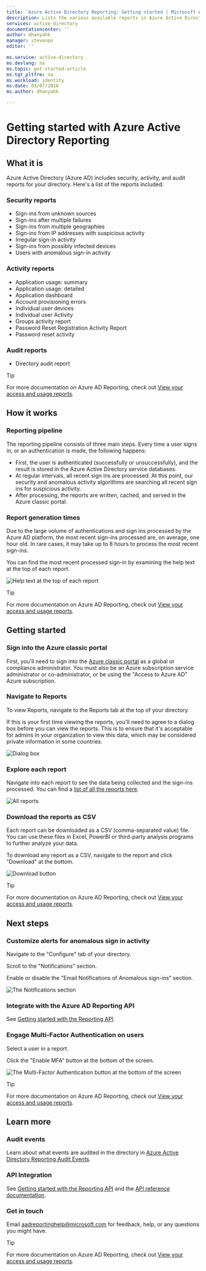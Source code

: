 ```yaml
---
title: 'Azure Active Directory Reporting: Getting started | Microsoft Azure'
description: Lists the various available reports in Azure Active Directory reporting
services: active-directory
documentationcenter: ''
author: dhanyahk
manager: stevenpo
editor: ''

ms.service: active-directory
ms.devlang: na
ms.topic: get-started-article
ms.tgt_pltfrm: na
ms.workload: identity
ms.date: 03/07/2016
ms.author: dhanyahk

---
```

# Getting started with Azure Active Directory Reporting
## What it is
Azure Active Directory (Azure AD) includes security, activity, and audit reports for your directory. Here's a list of the reports included:

### Security reports
* Sign-ins from unknown sources
* Sign-ins after multiple failures
* Sign-ins from multiple geographies
* Sign-ins from IP addresses with suspicious activity
* Irregular sign-in activity
* Sign-ins from possibly infected devices
* Users with anomalous sign-in activity

### Activity reports
* Application usage: summary
* Application usage: detailed
* Application dashboard
* Account provisioning errors
* Individual user devices
* Individual user Activity
* Groups activity report
* Password Reset Registration Activity Report
* Password reset activity

### Audit reports
* Directory audit report

> [!TIP]
> For more documentation on Azure AD Reporting, check out [View your access and usage reports](active-directory-view-access-usage-reports.md).
> 
> 

## How it works
### Reporting pipeline
The reporting pipeline consists of three main steps. Every time a user signs in, or an authentication is made, the following happens:

* First, the user is authenticated (successfully or unsuccessfully), and the result is stored in the Azure Active Directory service databases.
* At regular intervals, all recent sign ins are processed. At this point, our security and anomalous activity algorithms are searching all recent sign ins for suspicious activity.
* After processing, the reports are written, cached, and served in the Azure classic portal.

### Report generation times
Due to the large volume of authentications and sign ins processed by the Azure AD platform, the most recent sign-ins processed are, on average, one hour old. In rare cases, it may take up to 8 hours to process the most recent sign-ins.

You can find the most recent processed sign-in by examining the help text at the top of each report.

![Help text at the top of each report](./media/active-directory-reporting-getting-started/reportingWatermark.PNG)

> [!TIP]
> For more documentation on Azure AD Reporting, check out [View your access and usage reports](active-directory-view-access-usage-reports.md).
> 
> 

## Getting started
### Sign into the Azure classic portal
First, you'll need to sign into the [Azure classic portal](https://manage.windowsazure.com)  as a global or compliance administrator. You must also be an Azure subscription service administrator or co-administrator, or be using the "Access to Azure AD" Azure subscription.

### Navigate to Reports
To view Reports, navigate to the Reports tab at the top of your directory.

If this is your first time viewing the reports, you'll need to agree to a dialog box before you can view the reports. This is to ensure that it's acceptable for admins in your organization to view this data, which may be considered private information in some countries.

![Dialog box](./media/active-directory-reporting-getting-started/dialogBox.png)

### Explore each report
Navigate into each report to see the data being collected and the sign-ins processed. You can find a [list of all the reports here](active-directory-reporting-guide.md).

![All reports](./media/active-directory-reporting-getting-started/reportsMain.png)

### Download the reports as CSV
Each report can be downloaded as a CSV (comma-separated value) file. You can use these files in Excel, PowerBI or third-party analysis programs to further analyze your data.

To download any report as a CSV, navigate to the report and click "Download" at the bottom.

![Download button](./media/active-directory-reporting-getting-started/downloadButton.png)

> [!TIP]
> For more documentation on Azure AD Reporting, check out [View your access and usage reports](active-directory-view-access-usage-reports.md).
> 
> 

## Next steps
### Customize alerts for anomalous sign in activity
Navigate to the "Configure" tab of your directory.

Scroll to the "Notifications" section.

Enable or disable the "Email Notifications of Anomalous sign-ins" section.

![The Notifications section](./media/active-directory-reporting-getting-started/notificationsSection.png)

### Integrate with the Azure AD Reporting API
See [Getting started with the Reporting API](active-directory-reporting-api-getting-started.md).

### Engage Multi-Factor Authentication on users
Select a user in a report.

Click the "Enable MFA" button at the bottom of the screen.

![The Multi-Factor Authentication button at the bottom of the screen](./media/active-directory-reporting-getting-started/mfaButton.png)

> [!TIP]
> For more documentation on Azure AD Reporting, check out [View your access and usage reports](active-directory-view-access-usage-reports.md).
> 
> 

## Learn more
### Audit events
Learn about what events are audited in the directory in [Azure Active Directory Reporting Audit Events](active-directory-reporting-audit-events.md).

### API Integration
See [Getting started with the Reporting API](active-directory-reporting-api-getting-started.md) and the [API reference documentation](https://msdn.microsoft.com/library/azure/mt126081.aspx).

### Get in touch
Email [aadreportinghelp@microsoft.com](mailto:aadreportinghelp@microsoft.com) for feedback, help, or any questions you might have.

> [!TIP]
> For more documentation on Azure AD Reporting, check out [View your access and usage reports](active-directory-view-access-usage-reports.md).
> 
> 

